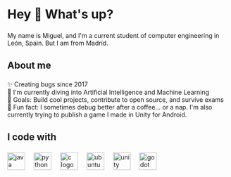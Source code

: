 <h1 align="left">Hey 👋 What's up?</h1>

###

<p align="left">My name is Miguel, and I'm a current student of computer engineering in León, Spain. But I am from Madrid.</p>

###

<h2 align="left">About me</h2>

###

<p align="left">✨ Creating bugs since 2017  <br>🤖 I'm currently diving into Artificial Intelligence and Machine Learning  <br>🎯 Goals: Build cool projects, contribute to open source, and survive exams  <br>🎲 Fun fact: I sometimes debug better after a coffee... or a nap. I'm also currently trying to publish a game I made in Unity for Android.</p>

###

<h2 align="left">I code with</h2>

###

<div align="left">
  <img src="https://cdn.jsdelivr.net/gh/devicons/devicon/icons/java/java-original.svg" height="40" alt="java logo"  />
  <img width="12" />
  <img src="https://cdn.jsdelivr.net/gh/devicons/devicon/icons/python/python-original.svg" height="40" alt="python logo"  />
  <img width="12" />
  <img src="https://cdn.jsdelivr.net/gh/devicons/devicon/icons/c/c-original.svg" height="40" alt="c logo"  />
  <img width="12" />
  <img src="https://cdn.jsdelivr.net/gh/devicons/devicon/icons/ubuntu/ubuntu-plain.svg" height="40" alt="ubuntu logo"  />
  <img width="12" />
  <img src="https://cdn.jsdelivr.net/gh/devicons/devicon/icons/unity/unity-original.svg" height="40" alt="unity logo"  />
  <img width="12" />
  <img src="https://cdn.jsdelivr.net/gh/devicons/devicon/icons/godot/godot-original.svg" height="40" alt="godot logo"  />
</div>

###
